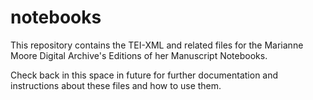 # notebooks
This repository contains the TEI-XML and related files for the Marianne Moore Digital Archive's Editions of her Manuscript Notebooks. 

Check back in this space in future for further documentation and instructions about these files and how to use them. 
